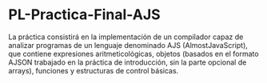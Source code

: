 # PL-Practica-Final-AJS
La práctica consistirá en la implementación de un compilador capaz de analizar programas de un 
lenguaje denominado AJS (AlmostJavaScript), que contiene expresiones aritmeticológicas, objetos 
(basados en el formato AJSON trabajado en la práctica de introducción, sin la parte opcional de 
arrays), funciones y estructuras de control básicas.
